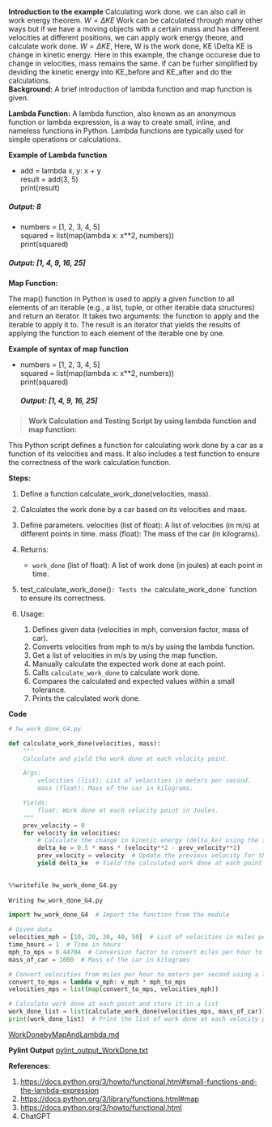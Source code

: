 **Introduction to the example**
Calculating work done. we can also call in work energy theorem. $W=\Delta K E$
Work can be calculated through many other ways but if we have a moving objects with a certain mass and has different velocities at different positions, we can apply work energy theore, and calculate work done. 
$W=\Delta K E$, Here, W is the work done, KE \Delta KE is change in kinetic energy. Here in this example, the change occurese due to change in velocities, mass remains the same. if can be furher simplified by deviding the kinetic energy into KE_before and KE_after and do the calculations.  
**Background:**
A brief introduction of lambda function and map function is given.

**Lambda Function:**
A lambda function, also known as an anonymous function or lambda expression, is a way to create small, inline, and nameless functions in Python. Lambda functions are typically used for simple operations or calculations.


**Example of Lambda function**
- add = lambda x, y: x + y  
result = add(3, 5)  
print(result)
##### Output: 8  
- numbers = [1, 2, 3, 4, 5]  
squared = list(map(lambda x: x**2, numbers))  
print(squared)
##### Output: [1, 4, 9, 16, 25]  



**Map Function:**

The map() function in Python is used to apply a given function to all elements of an iterable (e.g., a list, tuple, or other iterable data structures) and return an iterator. It takes two arguments: the function to apply and the iterable to apply it to. The result is an iterator that yields the results of applying the function to each element of the iterable one by one.



**Example of syntax of map function**

- numbers = [1, 2, 3, 4, 5]  
  squared = list(map(lambda x: x**2, numbers))  
 print(squared)
  ##### Output: [1, 4, 9, 16, 25]



>**Work Calculation and Testing Script by using lambda function and map function:**

This Python script defines a function for calculating work done by a car as a function of its velocities and mass.
It also includes a test function to ensure the correctness of the work calculation function.


**Steps:**
1) Define a function calculate_work_done(velocities, mass).
2) Calculates the work done by a car based on its velocities and mass.
3) Define parameters.
   velocities (list of float): A list of velocities (in m/s) at different points in time.
   mass (float): The mass of the car (in kilograms).
4) Returns:
    - `work_done` (list of float): A list of work done (in joules) at each point in time.
5) test_calculate_work_done()`: Tests the `calculate_work_done` function to ensure its correctness.

6) Usage:
    1. Defines given data (velocities in mph, conversion factor, mass of car).
    2. Converts velocities from mph to m/s by using the lambda function.
    3. Get a list of velocities in m/s by using the map function.
    4. Manually calculate the expected work done at each point.
    5. Calls `calculate_work_done` to calculate work done.
    6. Compares the calculated and expected values within a small tolerance.
    7. Prints the calculated work done.


**Code**
```python
# hw_work_done_G4.py

def calculate_work_done(velocities, mass):
    """
    Calculate and yield the work done at each velocity point.

    Args:
        velocities (list): List of velocities in meters per second.
        mass (float): Mass of the car in kilograms.

    Yields:
        float: Work done at each velocity point in Joules.
    """
    prev_velocity = 0
    for velocity in velocities:
        # Calculate the change in kinetic energy (delta_ke) using the formula for kinetic energy
        delta_ke = 0.5 * mass * (velocity**2 - prev_velocity**2)
        prev_velocity = velocity  # Update the previous velocity for the next iteration
        yield delta_ke  # Yield the calculated work done at each point
     

%%writefile hw_work_done_G4.py
     
Writing hw_work_done_G4.py

import hw_work_done_G4  # Import the function from the module

# Given data
velocities_mph = [10, 20, 30, 40, 50]  # List of velocities in miles per hour
time_hours = 1  # Time in hours
mph_to_mps = 0.44704  # Conversion factor to convert miles per hour to meters per second
mass_of_car = 1000  # Mass of the car in kilograms

# Convert velocities from miles per hour to meters per second using a lambda function
convert_to_mps = lambda v_mph: v_mph * mph_to_mps
velocities_mps = list(map(convert_to_mps, velocities_mph))

# Calculate work done at each point and store it in a list
work_done_list = list(calculate_work_done(velocities_mps, mass_of_car))
print(work_done_list)  # Print the list of work done at each velocity point
```
[WorkDonebyMapAndLambda.md](https://github.com/sharmistharanit/23-Homework3G4/files/12807475/WorkDonebyMapAndLambda.md)

**Pylint Output**
[pylint_output_WorkDone.txt](https://github.com/sharmistharanit/23-Homework3G4/files/12810929/pylint_output_WorkDone.txt)

**References:**
1) https://docs.python.org/3/howto/functional.html#small-functions-and-the-lambda-expression
2) https://docs.python.org/3/library/functions.html#map
3) https://docs.python.org/3/howto/functional.html
4) ChatGPT
